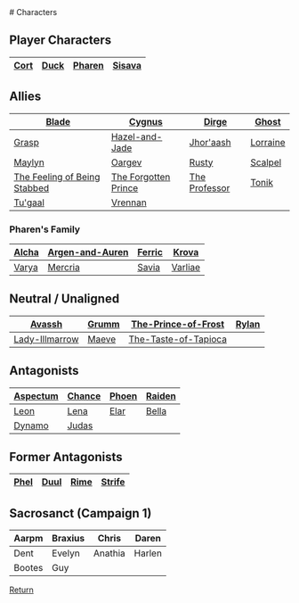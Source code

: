 <link rel="stylesheet" href="https://cdn.jsdelivr.net/npm/rpg-awesome@latest/css/rpg-awesome.min.css">
<link rel="stylesheet" href="https://cdn.jsdelivr.net/npm/remixicon@4.5.0/fonts/remixicon.min.css"> 
# Characters

## Player Characters

| [Cort](-Player/Cort.md) | [Duck](-Player/Duck.md) | [Pharen](-Player/Pharen.md) | [Sisava](-Player/Sisava.md) |
| ----------------------- | ----------------------- | --------------------------- | --------------------------- |

## Allies


| [Blade](Blade.md)                                               | [Cygnus](Cygnus.md)                             | [Dirge](Dirge.md)                 | [Ghost](Ghost.md)       |
| --------------------------------------------------------------- | ----------------------------------------------- | --------------------------------- | ----------------------- |
| [Grasp](Grasp.md)                                               | [Hazel-and-Jade](Hazel-and-Jade.md)             | [Jhor'aash](Jhor'aash.md)         | [Lorraine](Lorraine.md) |
| [Maylyn](Maylyn.md)                                             | [Oargev](Oargev.md)                             | [Rusty](Rusty.md)                 | [Scalpel](Scalpel.md)   |
| [The Feeling of Being Stabbed](The-Feeling-of-Being-Stabbed.md) | [The Forgotten Prince](The-Forgotten-Prince.md) | [The Professor](The-Professor.md) | [Tonik](Tonik.md)       |
| [Tu'gaal](Tu'gaal.md)                                           | [Vrennan](Vrennan.md)                           |                                   |                         |


### Pharen's Family


| [Alcha](-Pharen-Family/Alcha.md) | [Argen-and-Auren](-Pharen-Family/Argen-and-Auren.md) | [Ferric](-Pharen-Family/Ferric.md) | [Krova](-Pharen-Family/Krova.md)     |
| -------------------------------- | ---------------------------------------------------- | ---------------------------------- | ------------------------------------ |
| [Varya](-Pharen-Family/Varya.md) | [Mercria](-Pharen-Family/Mercria.md)                 | [Savia](-Pharen-Family/Savia.md)   | [Varliae](-Pharen-Family/Varliae.md) |

## Neutral / Unaligned


| [Avassh](Avassh.md)                                | [Grumm](Grumm.md) | [The-Prince-of-Frost](The-Prince-of-Frost.md)   | [Rylan](Rylan.md) |
| -------------------------------------------------- | ----------------- | ----------------------------------------------- | ----------------- |
| [Lady-Illmarrow](-Pharen-Family/Lady-Illmarrow.md) | [Maeve](Maeve.md) | [The-Taste-of-Tapioca](The-Taste-of-Tapioca.md) |                   |

## Antagonists


| [Aspectum](Aspectum.md) | [Chance](Chance.md) | [Phoen](Phoen.md) | [Raiden](Raiden.md) |
| ----------------------- | ------------------- | ----------------- | ------------------- |
| [Leon](Leon.md)         | [Lena](Lena.md)     | [Elar](Elar.md)   | [Bella](Bella.md)   |
| [Dynamo](Dynamo.md)     | [Judas](Judas.md)   |                   |                     |

## Former Antagonists


| [Phel](Phel.md) | [Duul](Duul.md) | [Rime](Rime.md) | [Strife](Strife.md) |
| --------------- | --------------- | --------------- | ------------------- |

## Sacrosanct (Campaign 1)


| Aarpm  | Braxius | Chris   | Daren  |
| ------ | ------- | ------- | ------ |
| Dent   | Evelyn  | Anathia | Harlen |
| Bootes | Guy     |         |        |


[Return](../../README.md)


